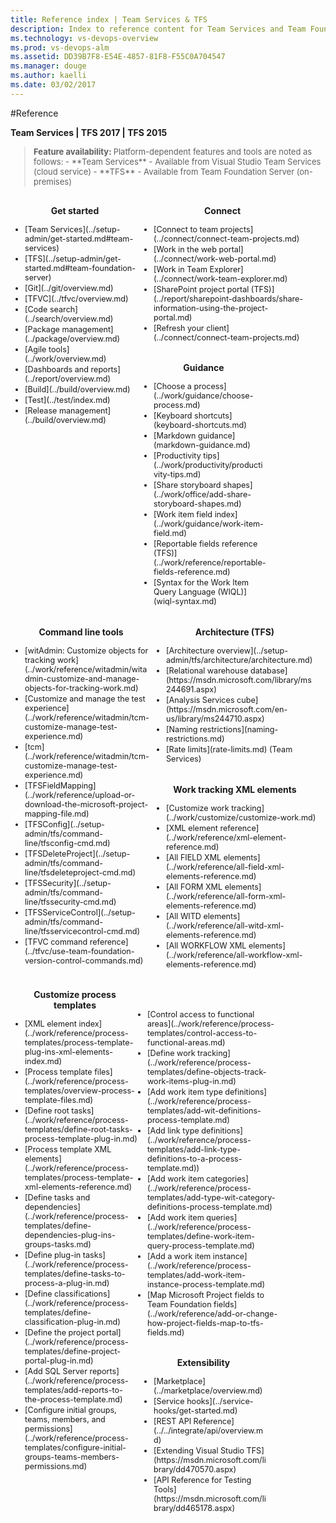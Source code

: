```yaml
---
title: Reference index | Team Services & TFS
description: Index to reference content for Team Services and Team Foundation Server (TFS)  
ms.technology: vs-devops-overview
ms.prod: vs-devops-alm
ms.assetid: DD39B7F8-E54E-4857-81F8-F55C0A704547
ms.manager: douge
ms.author: kaelli
ms.date: 03/02/2017
---
```


#Reference

**Team Services | TFS 2017 | TFS 2015**


<blockquote style="font-size: 13px"><b>Feature availability: </b>Platform-dependent features and tools are noted as follows:  
- **Team Services** - Available from Visual Studio Team Services (cloud service)  
- **TFS** - Available from Team Foundation Server (on-premises)  
</blockquote> 

<div style="float:left;width:200px;margin:3px">
<p style="font-weight:bold;padding-bottom:0px;text-align:center;">Get started</p>
<ul style="padding-left:20px;font-size:90%">
<li style="margin-bottom:2px">[Team Services](../setup-admin/get-started.md#team-services)</li>
<li style="margin-bottom:2px">[TFS](../setup-admin/get-started.md#team-foundation-server)</li>
<li style="margin-bottom:2px">[Git](../git/overview.md)</li>
<li style="margin-bottom:2px">[TFVC](../tfvc/overview.md)</li>
<li style="margin-bottom:2px">[Code search](../search/overview.md)</li>
<li style="margin-bottom:2px">[Package management](../package/overview.md)</li>
<li style="margin-bottom:2px">[Agile tools](../work/overview.md)</li>
<li style="margin-bottom:2px">[Dashboards and reports](../report/overview.md)</li>
<li style="margin-bottom:2px">[Build](../build/overview.md)</li>
<li style="margin-bottom:2px">[Test](../test/index.md)</li>
<li style="margin-bottom:2px">[Release management](../build/overview.md)</li>
</ul>
</div>

<div style="float:left;width:260px;margin:3px">
<p style="font-weight:bold;padding-bottom:0px;text-align:center;">Connect</p>
<ul style="padding-left:20px;font-size:90%">
<li style="margin-bottom:2px">[Connect to team projects](../connect/connect-team-projects.md)</li>
<li style="margin-bottom:2px">[Work in the web portal](../connect/work-web-portal.md)</li>
<li style="margin-bottom:2px">[Work in Team Explorer](../connect/work-team-explorer.md)</li>
<li style="margin-bottom:2px">[SharePoint project portal (TFS)](../report/sharepoint-dashboards/share-information-using-the-project-portal.md)</li>
<li style="margin-bottom:2px">[Refresh your client](../connect/connect-team-projects.md)</li>
</ul>
</div>


<div style="float:left;width:200px;margin:3px">
<p style="font-weight:bold;padding-bottom:0px;text-align:center;">Guidance</p>
<ul style="padding-left:20px;font-size:90%">
<li style="margin-bottom:2px">[Choose a process](../work/guidance/choose-process.md)</li>
<li style="margin-bottom:2px">[Keyboard shortcuts](keyboard-shortcuts.md)</li>
<li style="margin-bottom:2px">[Markdown guidance](markdown-guidance.md)</li>
<li style="margin-bottom:2px">[Productivity tips](../work/productivity/productivity-tips.md)</li>
<li style="margin-bottom:2px">[Share storyboard shapes](../work/office/add-share-storyboard-shapes.md)</li>
<li style="margin-bottom:2px">[Work item field index](../work/guidance/work-item-field.md)</li>
<li style="margin-bottom:2px">[Reportable fields reference (TFS)](../work/reference/reportable-fields-reference.md)</li>
<li style="margin-bottom:2px">[Syntax for the Work Item Query Language (WIQL)](wiql-syntax.md)</li>
</ul>
</div>

<div style="clear:left;font-size:100%">
</div>


<div style="float:left;width:220px;margin:3px">
<p style="font-weight:bold;padding-bottom:0px;text-align:center;">Command line tools</p>
<ul style="padding-left:20px;font-size:90%">
<li style="margin-bottom:2px">[witAdmin: Customize objects for tracking work](../work/reference/witadmin/witadmin-customize-and-manage-objects-for-tracking-work.md)</li>
<li style="margin-bottom:2px">[Customize and manage the test experience](../work/reference/witadmin/tcm-customize-manage-test-experience.md)</li>
<li style="margin-bottom:2px">[tcm](../work/reference/witadmin/tcm-customize-manage-test-experience.md)</li>
<li style="margin-bottom:2px">[TFSFieldMapping](../work/reference/upload-or-download-the-microsoft-project-mapping-file.md)</li>
 <li style="margin-bottom:2px">[TFSConfig](../setup-admin/tfs/command-line/tfsconfig-cmd.md)</li>
 <li style="margin-bottom:2px">[TFSDeleteProject](../setup-admin/tfs/command-line/tfsdeleteproject-cmd.md)</li>
 <li style="margin-bottom:2px">[TFSSecurity](../setup-admin/tfs/command-line/tfssecurity-cmd.md)</li>
 <li style="margin-bottom:2px">[TFSServiceControl](../setup-admin/tfs/command-line/tfsservicecontrol-cmd.md)</li>
<li style="margin-bottom:2px">[TFVC command reference](../tfvc/use-team-foundation-version-control-commands.md)</li>
</ul>
</div>


<div style="float:left;width:260px;margin:3px">
<p style="font-weight:bold;padding-bottom:0px;text-align:center;">Architecture (TFS)  </p>
<ul style="padding-left:20px;font-size:90%">
<li style="margin-bottom:2px">[Architecture overview](../setup-admin/tfs/architecture/architecture.md)</li>
<li style="margin-bottom:2px">[Relational warehouse database](https://msdn.microsoft.com/library/ms244691.aspx) </li>
<li style="margin-bottom:2px">[Analysis Services cube](https://msdn.microsoft.com/en-us/library/ms244710.aspx) </li>
<li style="margin-bottom:2px">[Naming restrictions](naming-restrictions.md)</li>
<li style="margin-bottom:2px">[Rate limits](rate-limits.md) (Team Services)</li>
</ul>
</div>


<div style="float:left;width:260px;margin:3px">
<p style="font-weight:bold;padding-bottom:0px;text-align:center;">Work tracking XML elements</p>
<ul style="padding-left:20px;font-size:90%">
<li style="margin-bottom:2px">[Customize work tracking](../work/customize/customize-work.md)</li>
<li style="margin-bottom:2px">[XML element reference](../work/reference/xml-element-reference.md)</li>
<li style="margin-bottom:2px">[All FIELD XML elements](../work/reference/all-field-xml-elements-reference.md)</li>
<li style="margin-bottom:2px">[All FORM XML elements](../work/reference/all-form-xml-elements-reference.md)</li>
<li style="margin-bottom:2px">[All WITD elements](../work/reference/all-witd-xml-elements-reference.md)</li>
<li style="margin-bottom:2px">[All WORKFLOW XML elements](../work/reference/all-workflow-xml-elements-reference.md)</li>

</ul>
</div>


<div style="clear:left;font-size:100%">
</div>


<div style="float:left;width:200px;margin:3px;">
<p style="font-weight:bold;padding-bottom:0px;text-align:center;">Customize process templates</p>
<ul style="padding-left:20px;font-size:90%">
<li style="margin-bottom:2px">[XML element index](../work/reference/process-templates/process-template-plug-ins-xml-elements-index.md)</li>
<li style="margin-bottom:2px">[Process template files](../work/reference/process-templates/overview-process-template-files.md)</li>
<li style="margin-bottom:2px">[Define root tasks](../work/reference/process-templates/define-root-tasks-process-template-plug-in.md)</li>
<li style="margin-bottom:2px">[Process template XML elements](../work/reference/process-templates/process-template-xml-elements-reference.md)</li>
<li style="margin-bottom:2px">[Define tasks and dependencies](../work/reference/process-templates/define-dependencies-plug-ins-groups-tasks.md)</li>
<li style="margin-bottom:2px">[Define plug-in tasks](../work/reference/process-templates/define-tasks-to-process-a-plug-in.md)</li>
<li style="margin-bottom:2px">[Define classifications](../work/reference/process-templates/define-classification-plug-in.md)</li>
<li style="margin-bottom:2px">[Define the project portal](../work/reference/process-templates/define-project-portal-plug-in.md)</li>
<li style="margin-bottom:2px">[Add SQL Server reports](../work/reference/process-templates/add-reports-to-the-process-template.md)</li>
<li style="margin-bottom:2px">[Configure initial groups, teams, members, and permissions](../work/reference/process-templates/configure-initial-groups-teams-members-permissions.md)</li>


</ul>
</div>

<div style="float:left;width:220px;margin:3px;">
<br/>
<br/>
<ul style="padding-left:10px;font-size:90%">
<li style="margin-bottom:2px">[Control access to functional areas](../work/reference/process-templates/control-access-to-functional-areas.md)</li>
<li style="margin-bottom:2px">[Define work tracking](../work/reference/process-templates/define-objects-track-work-items-plug-in.md)</li>
<li style="margin-bottom:2px">[Add work item type definitions](../work/reference/process-templates/add-wit-definitions-process-template.md)</li>
<li style="margin-bottom:2px">[Add link type definitions](../work/reference/process-templates/add-link-type-definitions-to-a-process-template.md))</li> 
<li style="margin-bottom:2px">[Add work item categories](../work/reference/process-templates/add-type-wit-category-definitions-process-template.md)</li> 
<li style="margin-bottom:2px">[Add work item queries](../work/reference/process-templates/define-work-item-query-process-template.md)</li> 
<li style="margin-bottom:2px">[Add a work item instance](../work/reference/process-templates/add-work-item-instance-process-template.md)</li> 
<li style="margin-bottom:2px">[Map Microsoft Project fields to Team Foundation fields](../work/reference/add-or-change-how-project-fields-map-to-tfs-fields.md)</li> 
</ul>
</div>



<div style="float:left;width:200px;margin:3px">
<p style="font-weight:bold;padding-bottom:0px;text-align:center;">Extensibility</p>
<ul style="padding-left:20px;font-size:90%">
<li style="margin-bottom:2px">[Marketplace](../marketplace/overview.md)</li>
<li style="margin-bottom:2px">[Service hooks](../service-hooks/get-started.md)</li>
<li style="margin-bottom:2px">[REST API Reference](../../integrate/api/overview.md)</li>
<li style="margin-bottom:2px">[Extending Visual Studio TFS](https://msdn.microsoft.com/library/dd470570.aspx)</li>
<li style="margin-bottom:2px">[API Reference for Testing Tools](https://msdn.microsoft.com/library/dd465178.aspx)</li>
</ul>
</div>





<div style="clear:left;font-size:100%">
</div>

